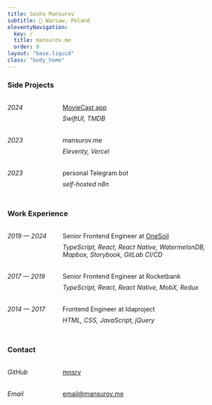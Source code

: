 ```yaml
---
title: Sasha Mansurov
subtitle: 📍 Warsaw, Poland
eleventyNavigation:
  key: /
  title: mansurov.me
  order: 0
layout: "base.liquid"
class: "body_home"
---
```


<section>
  <h3>Side Projects</h3>
  <div class="work-block">
    <div class="work-duration">
      <span><i>2024</i></span>
    </div>
    <div class="work-experience">
      <div class="work-experience-title">
        <a href="https://moviecast.app" target="_blank">MovieCast app</a>
      </div>
      <div class="work-experience-description">
        <i>SwiftUI, TMDB</i>
      </div>
    </div>
  </div>
  <div class="work-block">
    <div class="work-duration">
      <span><i>2023</i></span>
    </div>
    <div class="work-experience">
      <div class="work-experience-title">
        <span>mansurov.me</span>
      </div>
      <div class="work-experience-description">
        <i>Eleventy, Vercel</i>
      </div>
    </div>
  </div>
  <div class="work-block">
    <div class="work-duration">
      <span><i>2023</i></span>
    </div>
    <div class="work-experience">
      <div class="work-experience-title">
        <span>personal Telegram bot</span>
      </div>
      <div class="work-experience-description">
        <i>self-hosted n8n</i>
      </div>
    </div>
  </div>
</section>

<section>
  <h3>Work Experience</h3>
  <div class="work-block">
    <div class="work-duration">
      <span><i>2019 — 2024</i></span>
    </div>
    <div class="work-experience">
      <div class="work-experience-title">
        <span>Senior Frontend Engineer at <a href="https://onesoil.ai" target="_blank">OneSoil</a></span>
      </div>
      <div class="work-experience-description">
        <i>TypeScript, React, React Native, WatermelonDB, Mapbox, Storybook, GitLab CI/CD</i>
      </div>
    </div>
  </div>
  <div class="work-block">
    <div class="work-duration">
      <span><i>2017 — 2019</i></span>
    </div>
    <div class="work-experience">
      <div class="work-experience-title">
        <span>Senior Frontend Engineer at Rocketbank</span>
      </div>
      <div class="work-experience-description">
        <i>TypeScript, React, React Native, MobX, Redux</i>
      </div>
    </div>
  </div>
  <div class="work-block">
    <div class="work-duration">
      <span><i>2014 — 2017</i></span>
    </div>
    <div class="work-experience">
      <div class="work-experience-title">
        <span>Frontend Engineer at Idaproject</span>
      </div>
      <div class="work-experience-description">
        <i>HTML, CSS, JavaScript, jQuery</i>
      </div>
    </div>
  </div>
</section>

<section>
  <h3>Contact</h3>
  <div class="work-block">
    <div class="work-duration">
      <span><i>GitHub</i></span>
    </div>
    <div class="work-experience">
      <div class="work-experience-title">
        <a href="https://github.com/mnsrv" target="_blank">mnsrv</a>
      </div>
    </div>
  </div>
  <div class="work-block">
    <div class="work-duration">
      <span><i>Email</i></span>
    </div>
    <div class="work-experience">
      <div class="work-experience-title">
        <a href="mailto:email@mansurov.me" target="_blank">email@mansurov.me</a>
      </div>
    </div>
  </div>
</section>

<style>
  section {
    margin: 3rem 0;
  }
  section:first-of-type {
    margin-top: 0;
  }
  section:last-of-type {
    margin-bottom: 0;
  }
  .work-block {
    margin: 2rem 0;
    display: flex;
    flex-direction: row;
    gap: 2rem;
  }
  h3 + .work-block {
    margin-top: 2rem;
  }
  .work-block:last-child {
    margin-bottom: 0;
  }
  @media (max-width: 480px) {
    .work-block {
      flex-direction: column;
      gap: 0.5rem;
    }
  }
  .work-duration {
    flex-shrink: 0;
  }
  .work-duration:after {
    content: '0000 — 0000';
    visibility: hidden;
  }
  .work-duration span {
    position: absolute;
  }
  .work-experience-description {
    margin-top: 0.5rem;
  }
</style>
